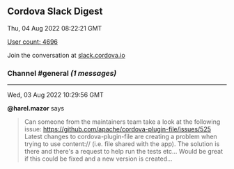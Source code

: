 ## Cordova Slack Digest
Thu, 04 Aug 2022 08:22:21 GMT

[User count: 4696](https://cordova.slack.com/)


Join the conversation at [slack.cordova.io](http://slack.cordova.io/)

### __Channel #general__ _(1 messages)_
---

Wed, 03 Aug 2022 10:29:56 GMT

__@harel.mazor__ says 
> Can someone from the maintainers team take a look at the following issue:
> <https://github.com/apache/cordova-plugin-file/issues/525>
> Latest changes to cordova-plugin-file are creating a problem when trying to use content:// (i.e. file shared with the app).
> The solution is there and there's a request to help run the tests etc...
> Would be great if this could be fixed and a new version is created...
> 
